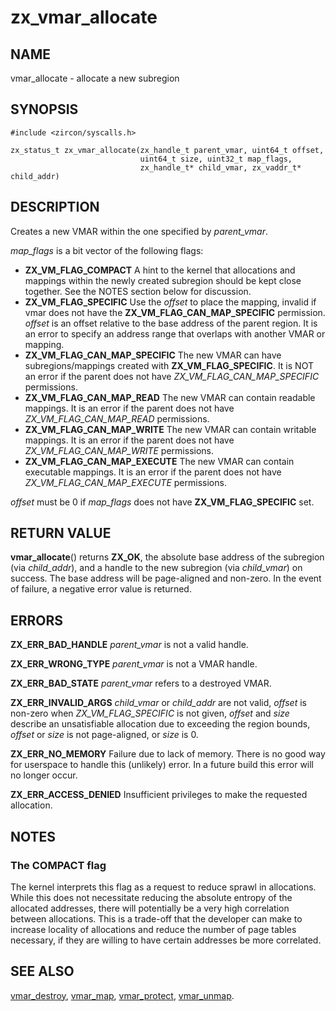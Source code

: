 # zx_vmar_allocate

## NAME

vmar_allocate - allocate a new subregion

## SYNOPSIS

```
#include <zircon/syscalls.h>

zx_status_t zx_vmar_allocate(zx_handle_t parent_vmar, uint64_t offset,
                             uint64_t size, uint32_t map_flags,
                             zx_handle_t* child_vmar, zx_vaddr_t* child_addr)
```

## DESCRIPTION

Creates a new VMAR within the one specified by *parent_vmar*.

*map_flags* is a bit vector of the following flags:
- **ZX_VM_FLAG_COMPACT**  A hint to the kernel that allocations and mappings
  within the newly created subregion should be kept close together.   See the
  NOTES section below for discussion.
- **ZX_VM_FLAG_SPECIFIC**  Use the *offset* to place the mapping, invalid if
  vmar does not have the **ZX_VM_FLAG_CAN_MAP_SPECIFIC** permission.  *offset*
  is an offset relative to the base address of the parent region.  It is an error
  to specify an address range that overlaps with another VMAR or mapping.
- **ZX_VM_FLAG_CAN_MAP_SPECIFIC**  The new VMAR can have subregions/mappings
  created with **ZX_VM_FLAG_SPECIFIC**.  It is NOT an error if the parent does
  not have *ZX_VM_FLAG_CAN_MAP_SPECIFIC* permissions.
- **ZX_VM_FLAG_CAN_MAP_READ**  The new VMAR can contain readable mappings.
  It is an error if the parent does not have *ZX_VM_FLAG_CAN_MAP_READ* permissions.
- **ZX_VM_FLAG_CAN_MAP_WRITE**  The new VMAR can contain writable mappings.
  It is an error if the parent does not have *ZX_VM_FLAG_CAN_MAP_WRITE* permissions.
- **ZX_VM_FLAG_CAN_MAP_EXECUTE**  The new VMAR can contain executable mappings.
  It is an error if the parent does not have *ZX_VM_FLAG_CAN_MAP_EXECUTE* permissions.

*offset* must be 0 if *map_flags* does not have **ZX_VM_FLAG_SPECIFIC** set.

## RETURN VALUE

**vmar_allocate**() returns **ZX_OK**, the absolute base address of the
subregion (via *child_addr*), and a handle to the new subregion (via
*child_vmar*) on success.  The base address will be page-aligned and non-zero.
In the event of failure, a negative error value is returned.

## ERRORS

**ZX_ERR_BAD_HANDLE**  *parent_vmar* is not a valid handle.

**ZX_ERR_WRONG_TYPE**  *parent_vmar* is not a VMAR handle.

**ZX_ERR_BAD_STATE**  *parent_vmar* refers to a destroyed VMAR.

**ZX_ERR_INVALID_ARGS**  *child_vmar* or *child_addr* are not valid, *offset* is
non-zero when *ZX_VM_FLAG_SPECIFIC* is not given, *offset* and *size* describe
an unsatisfiable allocation due to exceeding the region bounds, *offset*
or *size* is not page-aligned, or *size* is 0.

**ZX_ERR_NO_MEMORY**  Failure due to lack of memory.
There is no good way for userspace to handle this (unlikely) error.
In a future build this error will no longer occur.

**ZX_ERR_ACCESS_DENIED**  Insufficient privileges to make the requested allocation.

## NOTES

### The COMPACT flag

The kernel interprets this flag as a request to reduce sprawl in allocations.
While this does not necessitate reducing the absolute entropy of the allocated
addresses, there will potentially be a very high correlation between allocations.
This is a trade-off that the developer can make to increase locality of
allocations and reduce the number of page tables necessary, if they are willing
to have certain addresses be more correlated.

## SEE ALSO

[vmar_destroy](vmar_destroy.md),
[vmar_map](vmar_map.md),
[vmar_protect](vmar_protect.md),
[vmar_unmap](vmar_unmap.md).
